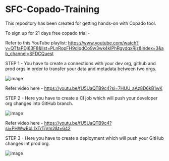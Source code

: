 # SFC-Copado-Training
This repository has been created for getting hands-on with Copado tool. <br>

To sign up for 21 days free copado trial - 

Refer to this YouTube playlist: https://www.youtube.com/watch?v=QTfaPDj63F8&list=PLnRopFH9diqdCo9w3wk4kIPhRgydqxRjz&index=3&ab_channel=SFDCQuest

STEP 1 - You have to create a connections with your dev org, github and prod orgs in order to transfer your data and metadata between two orgs. 

![image](https://github.com/user-attachments/assets/cecfdcf5-2905-4ba3-bd74-d61433e80ff3)

Refer video here - https://youtu.be/fU5UaQTB9c4?si=7HUU_aAz8D6kB1wK

STEP 2 - Here you have to create a CI job which will push your developer org changes into GitHub branch. 

![image](https://github.com/user-attachments/assets/760318d9-ee4a-410b-8267-a475ae9a7c3d)

Refer video here - https://youtu.be/fU5UaQTB9c4?si=PHWwBbL1xTrTjVm2&t=642

STEP 3 - Here you have to create a deployment which will push your GitHub changes int prod org. 

![image](https://github.com/user-attachments/assets/6dc64e44-f2d6-4fde-b711-a49d1227e276)



